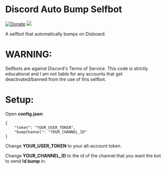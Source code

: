 # Discord Auto Bump Selfbot
[![Donate](https://img.shields.io/badge/Donate-PayPal-green.svg)](https://paypal.me/Lozarth) [<img src="https://img.shields.io/github/license/appu1232/Discord-Selfbot.svg?style=flat-square">](https://github.com/MonkoTubeYT/Disboard-Auto-Bump-Selfbot/blob/main/LICENSE)

A selfbot that automatically bumps on Disboard.
# WARNING:
Selfbots are against Discord's Terms of Service. This code is strictly educational and I am not liable for any accounts that get deactivated/banned from the use of this selfbot.

# Setup:
Open **config.json**:
```
{
    "token": "YOUR_USER_TOKEN",
    "bumpChannel": "YOUR_CHANNEL_ID"
}
```
Change **YOUR_USER_TOKEN** to your alt-account token.

Change **YOUR_CHANNEL_ID** to the id of the channel that you want the bot to send **!d bump** in.
